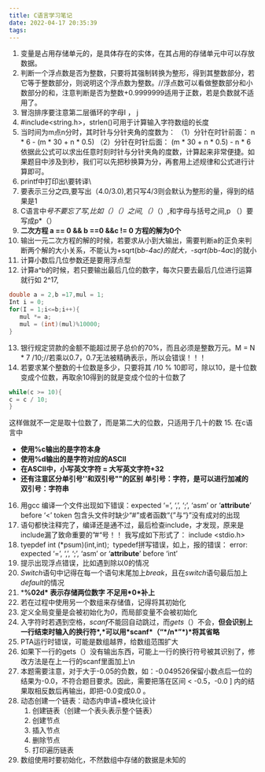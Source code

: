 ```yaml
---
title: C语言学习笔记
date: 2022-04-17 20:35:39
tags:
---
```

1. 变量是占用存储单元的，是具体存在的实体，在其占用的存储单元中可以存放数据。
2. 判断一个浮点数是否为整数，只要将其强制转换为整形，得到其整数部分，若它等于整数部分，则说明这个浮点数为整数。//浮点数可以看做整数部分和小数部分的和，注意判断是否为整数+0.9999999适用于正数，若是负数就不适用了。
3. 冒泡排序要注意第二层循环的字母I ， j
4. #include<string.h>，strlen()可用于计算输入字符数组的长度
5. 当时间为m点n分时，其时针与分针夹角的度数为：
    （1）分针在时针前面：
   n * 6 - (m * 30 + n * 0.5)
    （2）分针在时针后面：
   (m * 30 + n * 0.5) - n * 6
    依据此公式可以求出任意时刻时针与分针夹角的度数，计算起来非常便捷。如果题目中涉及到秒，我们可以先把秒换算为分，再套用上述规律和公式进行计算即可。
6. printf中打印出\要转译\\
7. 要表示三分之四,要写出（4.0/3.0),若只写4/3则会默认为整形的量，得到的结果是1
8. C语言中*号不要忘了写,比如（）（）之间,（）*（）,和字母与括号之间,p （）要写成p*（）
9. **二次方程 a == 0 && b ==0 &&c != 0 方程的解为0个**
10. 输出一元二次方程的解的时候，若要求从小到大输出，需要判断a的正负来判断两个解的大小关系，不能认为+sqrt(b*b-4*a*c)的就大，-sqrt(b*b-4*a*c)的就小
11. 计算小数后几位参数还是要用浮点型
12. 计算a^b的时候，若只要输出最后几位的数字，每次只要去最后几位进行运算就行如 2^17,
```c
double a = 2,b =17,mul = 1;
Int i = 0;
for(I = 1;i<=b;i++){
​	mul *= a;
​	mul = (int)(mul)%10000;
}
```
13. 银行规定贷款的金额不能超过房子总价的70%，而且必须是整数万元。M = N * 7 /10;//若乘以0.7，0.7无法被精确表示，所以会错误！！！
14. 若要求某个整数的十位数是多少，只要将其 /10 % 10即可，除以10，是十位数变成个位数，再取余10得到的就是变成个位的十位数了
```c
while(c >= 10){
c = c / 10;
}
```
这样做就不一定是取十位数了，而是第二大的位数，只适用于几十的数
15. 在c语言中
- **使用%c输出的是字符本身**
- **使用%d输出的是字符对应的ASCII**
- **在ASCII中，小写英文字符 = 大写英文字符+32**
- **还有注意区分单引号''和双引号""的区别**
   **单引号：字符，是可以进行加减的**
   **双引号：字符串**
16. 用gcc 编译一个文件出现如下错误：expected ‘=’, ‘,’, ‘;’, ‘asm’ or ‘__attribute__’ before ‘<’ token
包含头文件时缺少“#”或者函数“{”与“}”没有成对的出现
17. 语句都快注释完了，编译还是通不过，最后检查include，才发现，原来是include漏了致命重要的”#“号！！
我写成如下形式了： include <stdio.h>
18. tyepdef int (*psum)(int,int);
​   typedef拼写错误，如上，报的错误： error: expected ‘=’, ‘,’, ‘;’, ‘asm’ or ‘__attribute__’ before ‘int’
19. 提示出现浮点错误，比如遇到除以0的情况
20. *Switch*语句中记得在每一个语句末尾加上*break*，且在*switch*语句最后加上*default*的情况
21. ***%02d\* 表示存储两位数字 不足用\*0\*补上**
22. 若在过程中使用另一个数组来存储值，记得将其初始化
23. 定义全局变量是会被初始化为*0*，而局部变量不会被初始化
24. 入字符时若遇到空格，*scanf*不能回自动跳过，而*gets*（）不会，**但会识别上一行结束时输入的换行符\*,\*可以用\*scanf\*（“\*/n\*”\*)\*将其省略**
25. PTA运行时错误，可能是数组越界，给数组范围扩大
26. 如果下一行的gets（）没有输出东西，可能上一行的换行符号被其识别了，修改方法是在上一行的scanf里面加上\n
27. 本题需要注意，对于大于-0.05的负数，如：-0.049526保留小数点后一位的结果为-0.0，不符合题目要求。因此，需要把落在区间 < -0.5，-0.0 ] 内的结果取相反数后再输出，即把-0.0变成0.0 。
28. 动态创建一个链表：动态内申请+模块化设计
    1. 创建链表（创建一个表头表示整个链表）
    2. 创建节点
    3. 插入节点
    4. 删除节点
    5. 打印遍历链表
29. 数组使用时要初始化，不然数组中存储的数据是未知的
